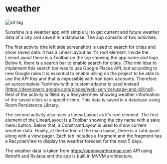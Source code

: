 # weather

![alt tag](https://user-images.githubusercontent.com/40331343/58585600-6a1fe780-826e-11e9-984d-62c1d4507172.jpg)

Sunshine is a weather app with simple UI to get current and future weather data of a city and save it in a database.
The app consists of two activities.

The first activity (the left side screenshot) is used to search for cities and show saved data. It has a LinearLayout as it's root element. Inside the 
LinearLayout there is a Toolbar on the top showing the app name and logo. Below it, there is a search bar to enable search for cities.
(The min idea to implement this search bar was to use Google Places API, but according to new Google rules it is essential to enable billing
on the project to be able to use the API Key and that is impossible with Iran bank accounts. Therefore an autocomplete TextView with a custom adapter is used instead 
[https://developers.google.com/places/web-service/usage-and-billing]). Rest of the
activity is filled by a RecyclerView showing weather information of the saved cities at a specific time. This data is saved in
a database using Room Persistence Library.

The second activity also uses a LinearLayout as it's root element. The first element of the LinearLayout is a Toolbar showing the city
name with a save menu button. Below that, a ConstraintLayout is used to show current weather data. Finally, at the bottom of the main layout, there
is a TabLayout along with a view pager. Each tab includes a fragment and the fragment has a RecyclerView to display the weather forecast
for the next 5 days.

The weather data is taken from https://openweathermap.com API using Retrofit and RxJava and the app is built in MVVM architecture. 
 
